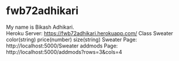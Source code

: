 # fwb72adhikari
My name is Bikash Adhikari.
<br>
Heroku Server: https://fwb72adhikari.herokuapp.com/
Class Sweater
color(string) price(number) size(string)
Sweater Page: http://localhost:5000/Sweater
addmods Page: http://localhost:5000/addmods?rows=3&cols=4